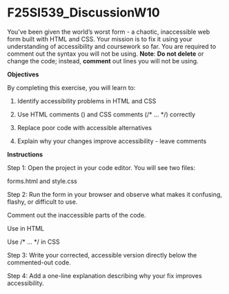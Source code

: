 # F25SI539_DiscussionW10

You’ve been given the world’s worst form - a chaotic, inaccessible web form built with HTML and CSS.
Your mission is to fix it using your understanding of accessibility and coursework so far. You are required to comment out the syntax you will not be using.
**Note**: **Do not delete** or change the code; instead, **comment** out lines you will not be using. 

**Objectives**

By completing this exercise, you will learn to:

1. Identify accessibility problems in HTML and CSS

2. Use HTML comments (<!-- ... -->) and CSS comments (/* ... */) correctly

3. Replace poor code with accessible alternatives

4. Explain why your changes improve accessibility - leave comments

**Instructions**

Step 1: Open the project in your code editor. You will see two files:

forms.html and style.css

Step 2: Run the form in your browser and observe what makes it confusing, flashy, or difficult to use.

Comment out the inaccessible parts of the code.

Use <!-- ... --> in HTML

Use /* ... */ in CSS

Step 3: Write your corrected, accessible version directly below the commented-out code.

Step 4: Add a one-line explanation describing why your fix improves accessibility.
